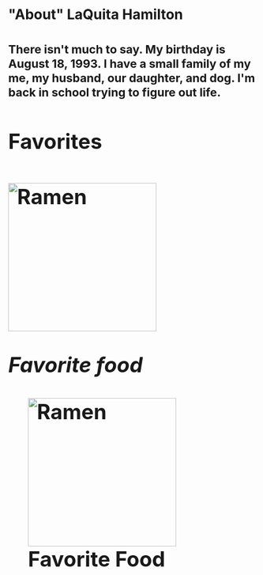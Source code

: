 
<h1> "About" LaQuita Hamilton <h1>
    <div>
    <p>
    <p><small>There isn't much to say. My birthday is August 18, 1993. I have a small family of my me, my husband, our daughter, and dog. I'm back in school trying to figure out life.</small></p>
      
<div>
    <h2>Favorites <h2>
     <img src="https://japanalytic.com/wp-content/uploads/2016/07/ramen-2.jpg" alt="Ramen" width="300"/>
  
<em> Favorite food </em>
   <figure>
  <img src="https://japanalytic.com/wp-content/uploads/2016/07/ramen-2.jpg" alt="Ramen" width="300"/>
  <figcaption>Favorite Food</figcaption>
    </figure>
 <div>